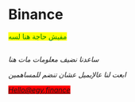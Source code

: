 # Binance

<mark style="color:green;">مفيش حاجة هنا لسه</mark>

##

##











_ساعدنا نضيف معلومات مات هنا_

_ابعت لنا عالإيميل عشان تنضم للمساهمين_

_<mark style="background-color:red;">Hello@egy.finance</mark>_
